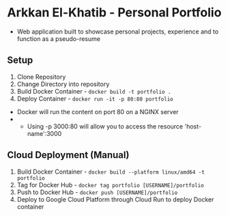 # Arkkan El-Khatib - Personal Portfolio

* Web application built to showcase personal projects, experience and to function as a pseudo-resume

## Setup
1. Clone Repository
2. Change Directory into repository
3. Build Docker Container - `docker build -t portfolio .`
4. Deploy Container - `docker run -it -p 80:80 portfolio`
* Docker will run the content on port 80 on a NGINX server
* * Using -p 3000:80 will allow you to access the resource 'host-name':3000

## Cloud Deployment (Manual)
1. Build Docker Container - `docker build --platform linux/amd64 -t portfolio`
2. Tag for Docker Hub - `docker tag portfolio [USERNAME]/portfolio`
3. Push to Docker Hub - `docker push [USERNAME]/portfolio`
4. Deploy to Google Cloud Platform through Cloud Run to deploy Docker container

